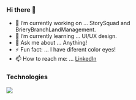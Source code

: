 ### Hi there 👋

<!--
**VictorDronov/VictorDronov** is a ✨ _special_ ✨ repository because its `README.md` (this file) appears on your GitHub profile.
-->

- 🔭 I’m currently working on ... StorySquad and BrieryBranchLandManagement.
- 🌱 I’m currently learning ... UI/UX design.
- 💬 Ask me about ... Anything!
- ⚡ Fun fact: ... I have diferent color eyes!
- 📫 How to reach me: ... [LinkedIn](https://www.linkedin.com/in/victor-dronov1/.) 

### Technologies
<img src="https://img.icons8.com/nolan/64/js.png"/>
